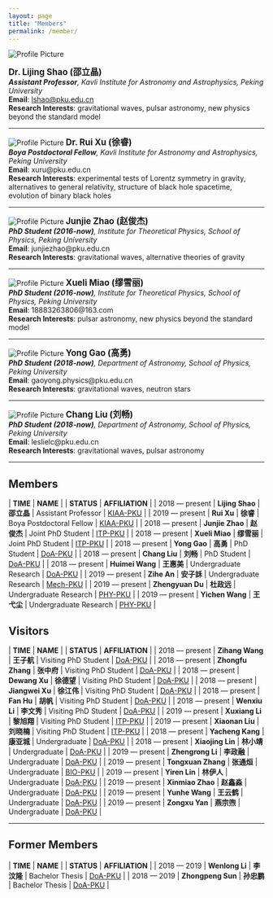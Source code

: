 ```yaml
---
layout: page
title: "Members"
permalink: /member/
---
```


<style>
  table {
    font-family: arial, sans-serif;
    border-collapse: collapse;
    width: 100%;
  }
  
  td, th {
    border: 1px solid #dddddd;
    text-align: left;
    padding: 8px;
  }
  
  tr:nth-child(odd) {
    background-color: #dddddd;
  }
</style>

<img src="{{ site.baseurl }}/assets/Shao_Lijing.png" title="Profile Picture" class="profile">

<big><b>Dr. Lijing Shao (邵立晶)</b></big><br>
<i><b>Assistant Professor</b>, Kavli Institute for Astronomy and Astrophysics,
  Peking University</i><br>
<b>Email</b>: lshao@pku.edu.cn<br>
<b>Research Interests</b>: gravitational waves, pulsar astronomy, new physics
beyond the standard model<br>

---

<img src="{{ site.baseurl }}/assets/Xu_Rui.jpeg" title="Profile Picture" class="profile">
<big><b>Dr. Rui Xu (徐睿)</b></big><br>
<i><b>Boya Postdoctoral Fellow</b>, Kavli Institute for Astronomy and Astrophysics,
  Peking University</i><br>
<b>Email</b>: xuru@pku.edu.cn  <br>
<b>Research Interests</b>: experimental tests of Lorentz symmetry in gravity,
alternatives to general relativity, structure of black hole spacetime,
evolution of binary black holes <br>

---

<img src="{{ site.baseurl }}/assets/Zhao_Junjie.png" title="Profile Picture" class="profile">
<big><b>Junjie Zhao (赵俊杰)</b></big><br>
<i><b>PhD Student (2016-now)</b>, Institute for Theoretical Physics, School of Physics, 
  Peking University</i><br>
<b>Email</b>: junjiezhao@pku.edu.cn<br>
<b>Research Interests</b>: gravitational waves, alternative theories of gravity<br>

---

<img src="{{ site.baseurl }}/assets/Miao_Xueli.jpeg" title="Profile Picture" class="profile">
<big><b>Xueli Miao (缪雪丽)</b></big><br>
<i><b>PhD Student (2016-now)</b>, Institute for Theoretical Physics, School of Physics, 
  Peking University</i><br>
<b>Email</b>: 18883263806@163.com<br>
<b>Research Interests</b>: pulsar astronomy, new physics beyond the standard model<br>

---

<img src="{{ site.baseurl }}/assets/Gao_Yong.png" title="Profile Picture" class="profile">
<big><b>Yong Gao (高勇)</b></big><br>
<i><b>PhD Student (2018-now)</b>, Department of Astronomy, School of Physics, 
  Peking University</i><br>
<b>Email</b>: gaoyong.physics@pku.edu.cn <br>
<b>Research Interests</b>: gravitational waves, neutron stars <br>

---

<img src="{{ site.baseurl }}/assets/Liu_Chang.jpeg" title="Profile Picture" class="profile">
<big><b>Chang Liu (刘畅)</b></big><br>
<i><b>PhD Student (2018-now)</b>, Department of Astronomy, School of Physics, 
  Peking University</i><br>
<b>Email</b>: leslielc@pku.edu.cn <br>
<b>Research Interests</b>: gravitational waves, pulsar astronomy <br>

---

## Members

| **TIME** | **NAME** | | **STATUS** | **AFFILIATION** |
| 2018 — present | **Lijing Shao** | **邵立晶** | Assistant Professor | [KIAA-PKU](http://kiaa.pku.edu.cn/) |
| 2019 — present | **Rui Xu** | **徐睿** | Boya Postdoctoral Fellow | [KIAA-PKU](http://kiaa.pku.edu.cn/) |
| 2018 — present | **Junjie Zhao** | **赵俊杰** | Joint PhD Student | [ITP-PKU](http://itp.phy.pku.edu.cn/) |
| 2018 — present | **Xueli Miao** | **缪雪丽** | Joint PhD Student | [ITP-PKU](http://itp.phy.pku.edu.cn/) | 
| 2018 — present | **Yong Gao** | **高勇** | PhD Student | [DoA-PKU](http://astro.pku.edu.cn/index/home.htm) |
| 2018 — present | **Chang Liu** | **刘畅** | PhD Student | [DoA-PKU](http://astro.pku.edu.cn/index/home.htm) |
| 2018 — present | **Huimei Wang** | **王惠美** | Undergraduate Research | [DoA-PKU](http://astro.pku.edu.cn/index/home.htm) |
| 2019 — present | **Zihe An** | **安子訸** | Undergraduate Research | [Mech-PKU](http://web.mech.pku.edu.cn/) |
| 2019 — present | **Zhengyuan Du** | **杜政远** | Undergraduate Research | [PHY-PKU](http://www.phy.pku.edu.cn/) |
| 2019 — present | **Yichen Wang** | **王弋尘** | Undergraduate Research | [PHY-PKU](http://www.phy.pku.edu.cn/) |

<p></p>

## Visitors

| **TIME** | **NAME** | | **STATUS** | **AFFILIATION** |
| 2018 — present | **Zihang Wang** | **王子航** | Visiting PhD Student | [DoA-PKU](http://astro.pku.edu.cn/index/home.htm) |
| 2018 — present | **Zhongfu Zhang** | **张中府** | Visiting PhD Student | [DoA-PKU](http://astro.pku.edu.cn/index/home.htm) |
| 2018 — present | **Dewang Xu** | **徐德望** | Visiting PhD Student | [DoA-PKU](http://astro.pku.edu.cn/index/home.htm) |
| 2018 — present | **Jiangwei Xu** | **徐江伟** | Visiting PhD Student | [DoA-PKU](http://astro.pku.edu.cn/index/home.htm) |
| 2018 — present | **Fan Hu** | **胡帆** | Visiting PhD Student | [DoA-PKU](http://astro.pku.edu.cn/index/home.htm) |
| 2018 — present | **Wenxiu Li** | **李文秀** | Visiting PhD Student | [DoA-PKU](http://astro.pku.edu.cn/index/home.htm) |
| 2019 — present | **Xuxiang Li** | **黎旭翔** | Visiting PhD Student | [ITP-PKU](http://itp.phy.pku.edu.cn/) | 
| 2019 — present | **Xiaonan Liu** | **刘晓楠** | Visiting PhD Student | [ITP-PKU](http://itp.phy.pku.edu.cn/) | 
| 2018 — present | **Yacheng Kang** | **康亚城** | Undergraduate | [DoA-PKU](http://astro.pku.edu.cn/index/home.htm) |
| 2018 — present | **Xiaojing Lin** | **林小靖** | Undergraduate | [DoA-PKU](http://astro.pku.edu.cn/index/home.htm) |
| 2019 — present | **Zhengrong Li** | **李政融** | Undergraduate | [DoA-PKU](http://astro.pku.edu.cn/index/home.htm) |
| 2019 — present | **Tongxuan Zhang** | **张通烜** | Undergraduate | [BIO-PKU](http://www.bio.pku.edu.cn/) |
| 2019 — present | **Yiren Lin** | **林伊人** | Undergraduate | [DoA-PKU](http://astro.pku.edu.cn/index/home.htm) |
| 2019 — present | **Xinmiao Zhao** | **赵鑫淼** | Undergraduate | [DoA-PKU](http://astro.pku.edu.cn/index/home.htm) |
| 2019 — present | **Yunhe Wang** | **王云鹤** | Undergraduate | [DoA-PKU](http://astro.pku.edu.cn/index/home.htm) |
| 2019 — present | **Zongxu Yan** | **燕宗喣** | Undergraduate | [DoA-PKU](http://astro.pku.edu.cn/index/home.htm) |

<p></p>

---

## Former Members

| **TIME** | **NAME** | | **STATUS** | **AFFILIATION** |
| 2018 — 2019 | **Wenlong Li** | **李汶隆** | Bachelor Thesis | [DoA-PKU](http://astro.pku.edu.cn/index/home.htm) |
| 2018 — 2019 | **Zhongpeng Sun** | **孙忠鹏** | Bachelor Thesis | [DoA-PKU](http://astro.pku.edu.cn/index/home.htm) |